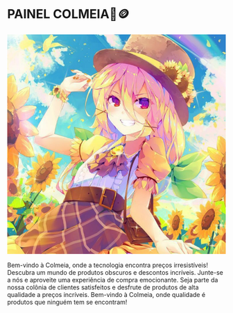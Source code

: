 # PAINEL COLMEIA🌻🪙

![Descrição da Imagem](6d0f30ed15f74a62ed7bad5b50a8c59a.jpg)

Bem-vindo à Colmeia, onde a tecnologia encontra preços irresistíveis! 
Descubra um mundo de produtos obscuros e descontos incríveis.
Junte-se a nós e aproveite uma experiência de compra emocionante.
Seja parte da nossa colônia de clientes satisfeitos
e desfrute de produtos de alta qualidade a preços incríveis.
Bem-vindo à Colmeia, onde qualidade é produtos que ninguém tem se encontram!

